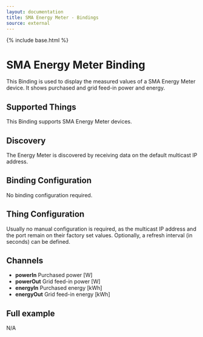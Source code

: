 ```yaml
---
layout: documentation
title: SMA Energy Meter - Bindings
source: external
---
```


<!-- Attention authors: Do not edit directly. Please add your changes to the appropriate source repository -->

{% include base.html %}

# SMA Energy Meter Binding

This Binding is used to display the measured values of a SMA Energy Meter device. It shows purchased and grid feed-in power and energy.

## Supported Things

This Binding supports SMA Energy Meter devices.

## Discovery

The Energy Meter is discovered by receiving data on the default multicast IP address.

## Binding Configuration

No binding configuration required.

## Thing Configuration

Usually no manual configuration is required, as the multicast IP address and the port remain on their factory set values. Optionally, a refresh interval (in seconds) can be defined.

## Channels

- **powerIn** Purchased power [W]
- **powerOut** Grid feed-in power [W]
- **energyIn** Purchased energy [kWh]
- **energyOut** Grid feed-in energy [kWh]

## Full example
N/A
